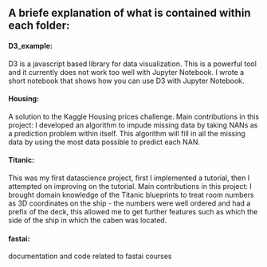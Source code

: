 ## A briefe explanation of what is contained within each folder:

#### D3_example:<br>
  D3 is a javascript based library for data visualization.
  This is a powerful tool and it currently does not work too well with Jupyter Notebook.
  I wrote a short notebook that shows how you can use D3 with Jupyter Notebook.
  

#### Housing:<br>
  A solution to the Kaggle Housing prices challenge.
  Main contributions in this project:
    I developed an algorithm to impude missing data by taking NANs as a prediction problem within itself.
    This algorithm will fill in all the missing data by using the most data possible to predict each NAN.

#### Titanic:<br>
  This was my first datascience project, first I implemented a tutorial, then I attempted on  improving on the tutorial.
  Main contributions in this project:
    I brought domain knowledge of the Titanic blueprints to treat room numbers as 3D coordinates on the ship - the numbers
    were well ordered and had a prefix of the deck, this allowed me to get further features such as which the side of the ship
    in which the caben was located.

#### fastai:<br>
  documentation and code related to fastai courses

